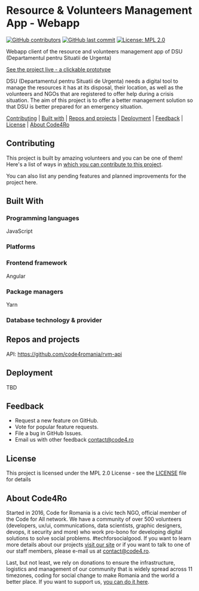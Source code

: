 # Resource & Volunteers Management App - Webapp

[![GitHub contributors](https://img.shields.io/github/contributors/code4romania/rvm-client.svg?style=for-the-badge)](https://github.com/code4romania/rvm-client/graphs/contributors) [![GitHub last commit](https://img.shields.io/github/last-commit/code4romania/rvm-client.svg?style=for-the-badge)](https://github.com/code4romania/rvm-client/commits/master) [![License: MPL 2.0](https://img.shields.io/badge/license-MPL%202.0-brightgreen.svg?style=for-the-badge)](https://opensource.org/licenses/MPL-2.0)

Webapp client of the resource and volunteers management app of DSU (Departamentul pentru Situatii de Urgenta)

[See the project live - a clickable prototype](https://www.figma.com/proto/K7Qqywpx1QFVzG1ml2Fa3qsv/Resource-%26-Volunteer-Management-App)

DSU (Departamentul pentru Situatii de Urgenta) needs a digital tool to manage the resources it has at its disposal, their location, as well as the volunteers and NGOs that are registered to offer help during a crisis situation. The aim of this project is to offer a better management solution so that DSU is better prepared for an emergency situation.


[Contributing](#contributing) | [Built with](#built-with) | [Repos and projects](#repos-and-projects) | [Deployment](#deployment) | [Feedback](#feedback) | [License](#license) | [About Code4Ro](#about-code4ro)

## Contributing

This project is built by amazing volunteers and you can be one of them! Here's a list of ways in [which you can contribute to this project](.github/CONTRIBUTING.MD).

You can also list any pending features and planned improvements for the project here.

## Built With

### Programming languages

JavaScript

### Platforms

### Frontend framework

Angular

### Package managers

Yarn

### Database technology & provider

## Repos and projects

API: https://github.com/code4romania/rvm-api

## Deployment

TBD

## Feedback

* Request a new feature on GitHub.
* Vote for popular feature requests.
* File a bug in GitHub Issues.
* Email us with other feedback contact@code4.ro

## License 

This project is licensed under the MPL 2.0 License - see the [LICENSE](LICENSE) file for details

## About Code4Ro

Started in 2016, Code for Romania is a civic tech NGO, official member of the Code for All network. We have a community of over 500 volunteers (developers, ux/ui, communications, data scientists, graphic designers, devops, it security and more) who work pro-bono for developing digital solutions to solve social problems. #techforsocialgood. If you want to learn more details about our projects [visit our site](https://www.code4.ro/en/) or if you want to talk to one of our staff members, please e-mail us at contact@code4.ro.

Last, but not least, we rely on donations to ensure the infrastructure, logistics and management of our community that is widely spread across 11 timezones, coding for social change to make Romania and the world a better place. If you want to support us, [you can do it here](https://code4.ro/en/donate/).


